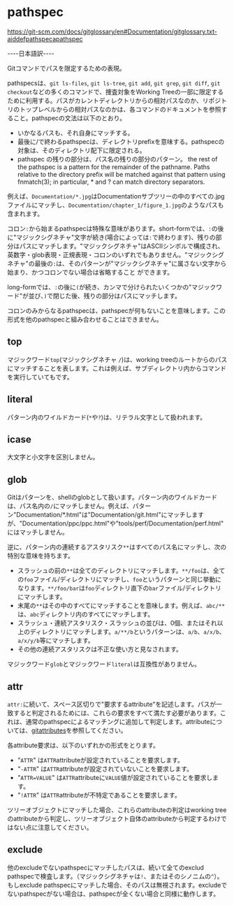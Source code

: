 # pathspec

<https://git-scm.com/docs/gitglossary/en#Documentation/gitglossary.txt-aiddefpathspecapathspec>

----日本語訳----

Gitコマンドでパスを限定するための表現。

pathspecsは、`git ls-files`, `git ls-tree`, `git add`, `git grep`, `git diff`, `git checkout`などの多くのコマンドで、捜査対象をWorking Treeの一部に限定するために利用する。パスがカレントディレクトリからの相対パスなのか、リポジトリのトップレベルからの相対パスなのかは、各コマンドのドキュメントを参照すること。pathspecの文法は以下のとおり。

- いかなるパスも、それ自身にマッチする。
- 最後に/で終わるpathspecは、ディレクトリprefixを意味する。pathspecの対象は、そのディレクトリ配下に限定される。
- pathspec の残りの部分は、パス名の残りの部分のパターン。
the rest of the pathspec is a pattern for the remainder of the pathname. Paths relative to the directory prefix will be matched against that pattern using fnmatch(3); in particular, * and ? can match directory separators.

例えば、`Documentation/*.jpg`はDocumentationサブツリーの中のすべての.jpgファイルにマッチし、`Documentation/chapter_1/figure_1.jpg`のようなパスも含まれます。

コロン`:`から始まるpathspecは特殊な意味があります。short-formでは、`:`の後に"マジックシグネチャ"文字が続き(場合によっては`:`で終わります)、残りの部分はパスにマッチします。"マジックシグネチャ"はASCIIシンボルで構成され、英数字・glob表現・正規表現・コロンのいずれでもありません。"マジックシグネチャ"の最後の`:`は、そのパターンが"マジックシグネチャ"に属さない文字から始まり、かつコロンでない場合は省略すること
ができます。

long-formでは、`:`の後に`(`が続き、カンマで分けられたいくつかの"マジックワード"が並び、`)`で閉じた後、残りの部分はパスにマッチします。

コロンのみからなるpathspecは、pathspecが何もないことを意味します。この形式を他のpathspecと組み合わせることはできません。

## top

マジックワード`top`(マジックシグネチャ `/`)は、working treeのルートからのパスにマッチすることを表します。これは例えば、サブディレクトリ内からコマンドを実行していてもです。

## literal

パターン内のワイルドカード(`*`や`?`)は、リテラル文字として扱われます。

## icase

大文字と小文字を区別しません。

## glob

Gitはパターンを、shellのglobとして扱います。パターン内のワイルドカードは、パス名内の`/`にマッチしません。例えば、パターン"Documentation/*.html"は"Documentation/git.html"にマッチしますが、"Documentation/ppc/ppc.html"や"tools/perf/Documentation/perf.html"にはマッチしません。

逆に、パターン内の連続するアスタリスク`**`はすべてのパス名にマッチし、次の特別な意味を持ちます。

- スラッシュの前の`**`は全てのディレクトリにマッチします。`**/foo`は、全ての`foo`ファイル/ディレクトリにマッチし、`foo`というパターンと同じ挙動になります。`**/foo/bar`は`foo`ディレクトリ直下の`bar`ファイル/ディレクトリにマッチします。
- 末尾の`**`はその中のすべてにマッチすることを意味します。例えば、`abc/**`は、`abc`ディレクトリ内のすべてにマッチします。
- スラッシュ・連続アスタリスク・スラッシュの並びは、0個、またはそれ以上のディレクトリにマッチします。`a/**/b`というパターンは、`a/b`、`a/x/b`、`a/x/y/b`等にマッチします。
- その他の連続アスタリスクは不正な使い方と見なされます。

マジックワード`glob`とマジックワード`literal`は互換性がありません。

## attr

`attr:`に続いて、スペース区切りで"要求するattribute"を記述します。パスが一致すると判定されるためには、これらの要求をすべて満たす必要があります。これは、通常のpathspecによるマッチングに追加して判定します。attributeについては、[gitattributes](https://git-scm.com/docs/gitattributes)を参照してください。

各attribute要求は、以下のいずれかの形式をとります。

- "`ATTR`" は`ATTR`attributeが設定されていることを要求します。
- "`-ATTR`" は`ATTR`attributeが設定されていないことを要求します。
- "`ATTR=VALUE`" は`ATTR`attributeに`VALUE`値が設定されていることを要求します。
- "`!ATTR`" は`ATTR`attributeが不特定であることを要求します。

ツリーオブジェクトにマッチした場合、これらのattributeの判定はworking treeのattributeから判定し、ツリーオブジェクト自体のattributeから判定するわけではない点に注意してください。

## exclude

他のexcludeでないpathspecにマッチしたパスは、続いて全てのexclud pathspecで検査します。（マジックシグネチャは`!`、またはそのシノニムの`^`）。もしexclude pathspecにマッチした場合、そのパスは無視されます。excludeでないpathspecがない場合は、pathspecが全くない場合と同様に動作します。
